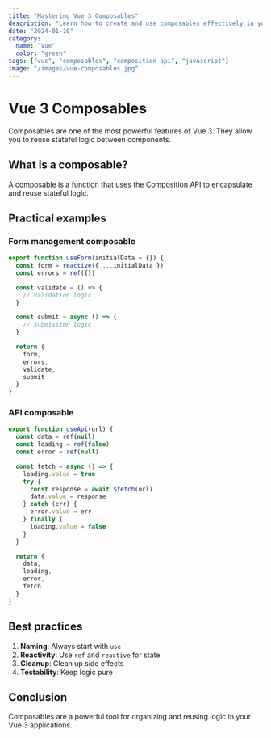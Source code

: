 ```yaml
---
title: "Mastering Vue 3 Composables"
description: "Learn how to create and use composables effectively in your Vue 3 applications."
date: "2024-01-10"
category:
  name: "Vue"
  color: "green"
tags: ["vue", "composables", "composition-api", "javascript"]
image: "/images/vue-composables.jpg"
---
```


# Vue 3 Composables

Composables are one of the most powerful features of Vue 3. They allow you to reuse stateful logic between components.

## What is a composable?

A composable is a function that uses the Composition API to encapsulate and reuse stateful logic.

## Practical examples

### Form management composable

```javascript
export function useForm(initialData = {}) {
  const form = reactive({ ...initialData })
  const errors = ref({})

  const validate = () => {
    // Validation logic
  }

  const submit = async () => {
    // Submission logic
  }

  return {
    form,
    errors,
    validate,
    submit
  }
}
```

### API composable

```javascript
export function useApi(url) {
  const data = ref(null)
  const loading = ref(false)
  const error = ref(null)

  const fetch = async () => {
    loading.value = true
    try {
      const response = await $fetch(url)
      data.value = response
    } catch (err) {
      error.value = err
    } finally {
      loading.value = false
    }
  }

  return {
    data,
    loading,
    error,
    fetch
  }
}
```

## Best practices

1. **Naming**: Always start with `use`
2. **Reactivity**: Use `ref` and `reactive` for state
3. **Cleanup**: Clean up side effects
4. **Testability**: Keep logic pure

## Conclusion

Composables are a powerful tool for organizing and reusing logic in your Vue 3 applications.
